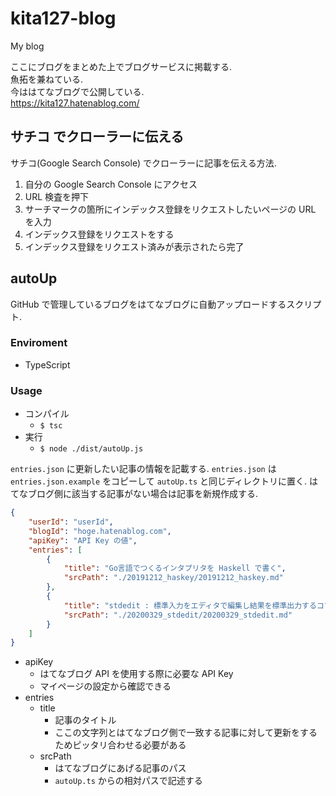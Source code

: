 # kita127-blog
My blog

ここにブログをまとめた上でブログサービスに掲載する.<br>
魚拓を兼ねている.<br>
今ははてなブログで公開している.<br>
https://kita127.hatenablog.com/


## サチコ でクローラーに伝える

サチコ(Google Search Console) でクローラーに記事を伝える方法.

1. 自分の Google Search Console にアクセス
1. URL 検査を押下
1. サーチマークの箇所にインデックス登録をリクエストしたいページの URL を入力
1. インデックス登録をリクエストをする
1. インデックス登録をリクエスト済みが表示されたら完了


## autoUp

GitHub で管理しているブログをはてなブログに自動アップロードするスクリプト.

### Enviroment

- TypeScript

### Usage

- コンパイル
    - `$ tsc`
- 実行
    - `$ node ./dist/autoUp.js`


`entries.json` に更新したい記事の情報を記載する.
`entries.json` は `entries.json.example` をコピーして `autoUp.ts` と同じディレクトリに置く.
はてなブログ側に該当する記事がない場合は記事を新規作成する.

```json
{
    "userId": "userId",
    "blogId": "hoge.hatenablog.com",
    "apiKey": "API Key の値",
    "entries": [
        {
            "title": "Go言語でつくるインタプリタを Haskell で書く",
            "srcPath": "./20191212_haskey/20191212_haskey.md"
        },
        {
            "title": "stdedit : 標準入力をエディタで編集し結果を標準出力するコマンド",
            "srcPath": "./20200329_stdedit/20200329_stdedit.md"
        }
    ]
}
```

- apiKey
    - はてなブログ API を使用する際に必要な API Key
    - マイページの設定から確認できる
- entries
    - title
        - 記事のタイトル
        - ここの文字列とはてなブログ側で一致する記事に対して更新をするためピッタリ合わせる必要がある
    - srcPath
        - はてなブログにあげる記事のパス
        - `autoUp.ts` からの相対パスで記述する
